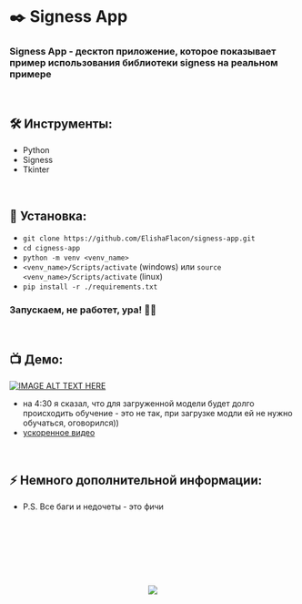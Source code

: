 <h1> 
    ✒️ Signess App
</h1>

<h3>
    Signess App - десктоп приложение, которое показывает пример использования библиотеки signess на реальном примере
</h3>


</br>



<h2>
    🛠️ Инструменты:
</h2>

- Python
- Signess
- Tkinter



</br>



<h2>
  🚀 Установка:
</h2>
    
- `git clone https://github.com/ElishaFlacon/signess-app.git`
- `cd cigness-app`
- `python -m venv <venv_name>`
- `<venv_name>/Scripts/activate` (windows) или `source <venv_name>/Scripts/activate` (linux)
- `pip install -r ./requirements.txt`

<h3>
    Запускаем, не работет, ура! 🗿🚬
</h3>



</br>



<h2>
 📺 Демо:
</h2>

[![IMAGE ALT TEXT HERE](https://img.youtube.com/vi/dB6m8zw6NW0/0.jpg)](https://www.youtube.com/watch?v=Fbkw7g7WmiM)

- на 4:30 я сказал, что для загруженной модели будет долго происходить обучение - это не так, при загрузке модли ей не нужно обучаться, оговорился))
- <a href="https://www.youtube.com/watch?v=dB6m8zw6NW0">ускоренное видео</a>

</br>



<h2>
⚡ Немного дополнительной информации:
</h2>

- P.S. Все баги и недочеты - это фичи




<br/>
<br/>
<br/>
<br/>
<br/>
<br/>



<p align="center">
  <img src="https://capsule-render.vercel.app/api?type=waving&color=d179b8&height=64&section=footer"/>
</p>
